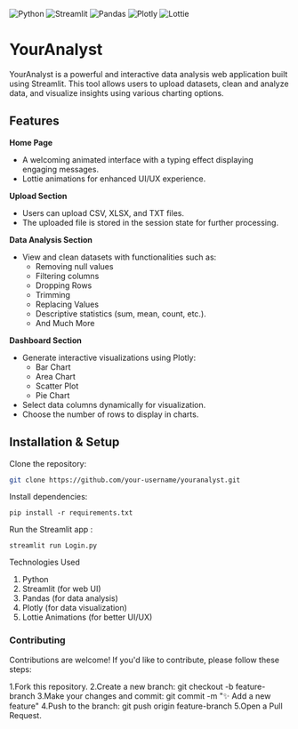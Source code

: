 ![Python](https://img.shields.io/badge/Python-3.8%2B-blue?style=for-the-badge&logo=python)
![Streamlit](https://img.shields.io/badge/Streamlit-Web%20UI-red?style=for-the-badge&logo=streamlit)
![Pandas](https://img.shields.io/badge/Pandas-Data%20Analysis-blueviolet?style=for-the-badge&logo=pandas)
![Plotly](https://img.shields.io/badge/Plotly-Data%20Visualization-00ccff?style=for-the-badge&logo=plotly)
![Lottie](https://img.shields.io/badge/Lottie-Animations-ff69b4?style=for-the-badge&logo=lottiefiles)

# YourAnalyst

YourAnalyst is a powerful and interactive data analysis web application built using Streamlit. This tool allows users to upload datasets, clean and analyze data, and visualize insights using various charting options.

## Features

**Home Page**
* A welcoming animated interface with a typing effect displaying engaging messages.
* Lottie animations for enhanced UI/UX experience.

**Upload Section**
* Users can upload CSV, XLSX, and TXT files.
* The uploaded file is stored in the session state for further processing.

**Data Analysis Section**
* View and clean datasets with functionalities such as:
    * Removing null values
    * Filtering columns
    * Dropping Rows
    * Trimming
    * Replacing Values
    * Descriptive statistics (sum, mean, count, etc.).
    * And Much More

**Dashboard Section**
* Generate interactive visualizations using Plotly:
    * Bar Chart
    * Area Chart
    * Scatter Plot
    * Pie Chart
* Select data columns dynamically for visualization.
* Choose the number of rows to display in charts.

## Installation & Setup

Clone the repository:

```bash
git clone https://github.com/your-username/youranalyst.git
```

Install dependencies:
```
pip install -r requirements.txt
```

Run the Streamlit app :
```
streamlit run Login.py
```
Technologies Used
1. Python
2. Streamlit (for web UI)
3. Pandas (for data analysis)
4. Plotly (for data visualization)
5. Lottie Animations (for better UI/UX)

### Contributing
Contributions are welcome! If you'd like to contribute, please follow these steps:

1.Fork this repository.
2.Create a new branch: git checkout -b feature-branch
3.Make your changes and commit: git commit -m "✨ Add a new feature"
4.Push to the branch: git push origin feature-branch
5.Open a Pull Request.

